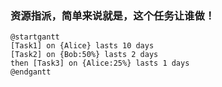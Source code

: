 
### 资源指派，简单来说就是，这个任务让谁做！
```puml
@startgantt
[Task1] on {Alice} lasts 10 days
[Task2] on {Bob:50%} lasts 2 days
then [Task3] on {Alice:25%} lasts 1 days
@endgantt
```